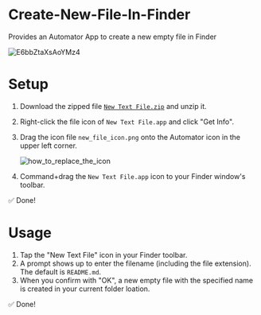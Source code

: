 # Create-New-File-In-Finder
Provides an Automator App to create a new empty file in Finder

![E6bbZtaXsAoYMz4](https://user-images.githubusercontent.com/11684330/127069032-cadeea3d-90f6-416c-a88b-8fea723dfd47.jpeg)

# Setup

1. Download the zipped file [`New Text File.zip`](New%20Text%20File.zip) and unzip it.
2. Right-click the file icon of `New Text File.app` and click "Get Info".
3. Drag the icon file `new_file_icon.png` onto the Automator icon in the upper left corner.

   ![how_to_replace_the_icon](https://user-images.githubusercontent.com/11684330/130417903-f23bffc5-7268-4b55-854a-269da02e2af0.png)

5. Command+drag the `New Text File.app` icon to your Finder window's toolbar.


✅ Done!

# Usage

1. Tap the "New Text File" icon in your Finder toolbar.
2. A prompt shows up to enter the filename (including the file extension). The default is `README.md`.
3. When you confirm with "OK", a new empty file with the specified name is created in your current folder loation.

✅ Done!
